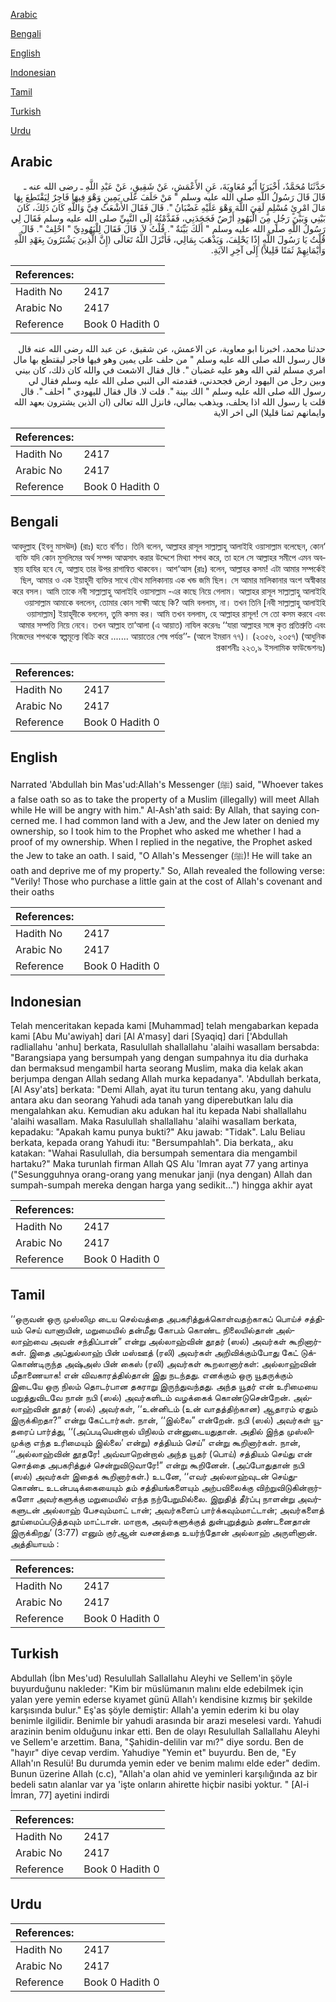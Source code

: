 [Arabic](#arabic)

[Bengali](#bengali)

[English](#english)

[Indonesian](#indonesian)

[Tamil](#tamil)

[Turkish](#turkish)

[Urdu](#urdu)

## Arabic


<div dir="rtl" lang="ar" style={{fontSize:'larger',backgroundColor:'#f8f9fa',padding:20}}>
حَدَّثَنَا مُحَمَّدٌ، أَخْبَرَنَا أَبُو مُعَاوِيَةَ، عَنِ الأَعْمَشِ، عَنْ شَقِيقٍ، عَنْ عَبْدِ اللَّهِ ـ رضى الله عنه ـ قَالَ قَالَ رَسُولُ اللَّهِ صلى الله عليه وسلم ‏"‏ مَنْ حَلَفَ عَلَى يَمِينٍ وَهْوَ فِيهَا فَاجِرٌ لِيَقْتَطِعَ بِهَا مَالَ امْرِئٍ مُسْلِمٍ لَقِيَ اللَّهَ وَهْوَ عَلَيْهِ غَضْبَانُ ‏"‏‏.‏ قَالَ فَقَالَ الأَشْعَثُ فِيَّ وَاللَّهِ كَانَ ذَلِكَ، كَانَ بَيْنِي وَبَيْنَ رَجُلٍ مِنَ الْيَهُودِ أَرْضٌ فَجَحَدَنِي، فَقَدَّمْتُهُ إِلَى النَّبِيِّ صلى الله عليه وسلم فَقَالَ لِي رَسُولُ اللَّهِ صلى الله عليه وسلم ‏"‏ أَلَكَ بَيِّنَةٌ ‏"‏‏.‏ قُلْتُ لاَ‏.‏ قَالَ فَقَالَ لِلْيَهُودِيِّ ‏"‏ احْلِفْ ‏"‏‏.‏ قَالَ قُلْتُ يَا رَسُولَ اللَّهِ إِذًا يَحْلِفَ، وَيَذْهَبَ بِمَالِي، فَأَنْزَلَ اللَّهُ تَعَالَى ‏(‏إِنَّ الَّذِينَ يَشْتَرُونَ بِعَهْدِ اللَّهِ وَأَيْمَانِهِمْ ثَمَنًا قَلِيلاً‏)‏ إِلَى آخِرِ الآيَةِ‏.‏
</div>
<div style={{backgroundColor:'#f8f9fa',padding:20, marginBottom: 10}}><table> <thead> <tr> <th>References:</th> <th></th> </tr> </thead> <tbody><tr><td>Hadith No</td><td>2417</td></tr><tr><td>Arabic No</td><td>2417</td></tr><tr><td>Reference</td><td>Book 0 Hadith 0</td></tr></tbody></table></div>


<div dir="rtl" lang="ar" style={{fontSize:'larger',backgroundColor:'#f8f9fa',padding:20}}>
حدثنا محمد، اخبرنا ابو معاوية، عن الاعمش، عن شقيق، عن عبد الله رضى الله عنه قال قال رسول الله صلى الله عليه وسلم " من حلف على يمين وهو فيها فاجر ليقتطع بها مال امري مسلم لقي الله وهو عليه غضبان ". قال فقال الاشعث في والله كان ذلك، كان بيني وبين رجل من اليهود ارض فجحدني، فقدمته الى النبي صلى الله عليه وسلم فقال لي رسول الله صلى الله عليه وسلم " الك بينة ". قلت لا. قال فقال لليهودي " احلف ". قال قلت يا رسول الله اذا يحلف، ويذهب بمالي، فانزل الله تعالى (ان الذين يشترون بعهد الله وايمانهم ثمنا قليلا) الى اخر الاية
</div>
<div style={{backgroundColor:'#f8f9fa',padding:20, marginBottom: 10}}><table> <thead> <tr> <th>References:</th> <th></th> </tr> </thead> <tbody><tr><td>Hadith No</td><td>2417</td></tr><tr><td>Arabic No</td><td>2417</td></tr><tr><td>Reference</td><td>Book 0 Hadith 0</td></tr></tbody></table></div>

## Bengali


<div dir="rtl" lang="bn" style={{fontSize:'larger',backgroundColor:'#f8f9fa',padding:20}}>
‘আবদুল্লাহ (ইবনু মাসঊদ) (রাঃ) হতে বর্ণিত। তিনি বলেন, আল্লাহর রাসূল সাল্লাল্লাহু আলাইহি ওয়াসাল্লাম বলেছেন, কোন ব্যক্তি যদি কোন মুসলিমের অর্থ সম্পদ আত্মসাৎ করার উদ্দেশে মিথ্যা শপথ করে, তা হলে সে আল্লাহর সমীপে এমন অবস্থায় হাযির হবে যে, আল্লাহ তার উপর রাগান্বিত থাকবেন। আশ‘আস (রাঃ) বলেন, আল্লাহর কসম! এটা আমার সম্পর্কেই ছিল, আমার ও এক ইয়াহূদী ব্যক্তির সাথে যৌথ মালিকানায় এক খন্ড জমি ছিল। সে আমার মালিকানার অংশ অস্বীকার করে বসল। আমি তাকে নবী সাল্লাল্লাহু আলাইহি ওয়াসাল্লাম -এর কাছে নিয়ে গেলাম। আল্লাহর রাসূল সাল্লাল্লাহু আলাইহি ওয়াসাল্লাম আমাকে বললেন, তোমার কোন সাক্ষী আছে কি? আমি বললাম, না। তখন তিনি [নবী সাল্লাল্লাহু আলাইহি ওয়াসাল্লাম] ইয়াহূদীকে বললেন, তুমি কসম কর। আমি তখন বললাম, হে আল্লাহর রাসূল! সে তো কসম করবে এবং আমার সম্পত্তি নিয়ে নেবে। তখন আল্লাহ তা‘আলা (এ আয়াত) নাযিল করেনঃ ‘‘যারা আল্লাহর সঙ্গে কৃত প্রতিশ্রুতি এবং নিজেদের শপথকে স্বল্পমূল্যে বিক্রি করে ....... আয়াতের শেষ পর্যন্ত’’- (আলে ইমরান ৭৭)। (২৩৫৬, ২৩৫৭) (আধুনিক প্রকাশনীঃ ২২৩,৯ ইসলামিক ফাউন্ডেশনঃ)
</div>
<div style={{backgroundColor:'#f8f9fa',padding:20, marginBottom: 10}}><table> <thead> <tr> <th>References:</th> <th></th> </tr> </thead> <tbody><tr><td>Hadith No</td><td>2417</td></tr><tr><td>Arabic No</td><td>2417</td></tr><tr><td>Reference</td><td>Book 0 Hadith 0</td></tr></tbody></table></div>

## English


<div dir="ltr" lang="en" style={{fontSize:'larger',backgroundColor:'#f8f9fa',padding:20}}>
Narrated 'Abdullah bin Mas'ud:Allah's Messenger (ﷺ) said, "Whoever takes a false oath so as to take the property of a Muslim (illegally) will meet Allah while He will be angry with him." Al-Ash'ath said: By Allah, that saying concerned me. I had common land with a Jew, and the Jew later on denied my ownership, so I took him to the Prophet who asked me whether I had a proof of my ownership. When I replied in the negative, the Prophet asked the Jew to take an oath. I said, "O Allah's Messenger (ﷺ)! He will take an oath and deprive me of my property." So, Allah revealed the following verse: "Verily! Those who purchase a little gain at the cost of Allah's covenant and their oaths
</div>
<div style={{backgroundColor:'#f8f9fa',padding:20, marginBottom: 10}}><table> <thead> <tr> <th>References:</th> <th></th> </tr> </thead> <tbody><tr><td>Hadith No</td><td>2417</td></tr><tr><td>Arabic No</td><td>2417</td></tr><tr><td>Reference</td><td>Book 0 Hadith 0</td></tr></tbody></table></div>

## Indonesian


<div dir="ltr" lang="id" style={{fontSize:'larger',backgroundColor:'#f8f9fa',padding:20}}>
Telah menceritakan kepada kami [Muhammad] telah mengabarkan kepada kami [Abu Mu'awiyah] dari [Al A'masy] dari [Syaqiq] dari ['Abdullah radliallahu 'anhu] berkata, Rasulullah shallallahu 'alaihi wasallam bersabda: "Barangsiapa yang bersumpah yang dengan sumpahnya itu dia durhaka dan bermaksud mengambil harta seorang Muslim, maka dia kelak akan berjumpa dengan Allah sedang Allah murka kepadanya". 'Abdullah berkata, [Al Asy'ats] berkata: "Demi Allah, ayat itu turun tentang aku, yang dahulu antara aku dan seorang Yahudi ada tanah yang diperebutkan lalu dia mengalahkan aku. Kemudian aku adukan hal itu kepada Nabi shallallahu 'alaihi wasallam. Maka Rasulullah shallallahu 'alaihi wasallam berkata, kepadaku: "Apakah kamu punya bukti?" Aku jawab: "Tidak". Lalu Beliau berkata, kepada orang Yahudi itu: "Bersumpahlah". Dia berkata,, aku katakan: "Wahai Rasulullah, dia bersumpah sementara dia mengambil hartaku?" Maka turunlah firman Allah QS Alu 'Imran ayat 77 yang artinya ("Sesungguhnya orang-orang yang menukar janji (nya dengan) Allah dan sumpah-sumpah mereka dengan harga yang sedikit…") hingga akhir ayat
</div>
<div style={{backgroundColor:'#f8f9fa',padding:20, marginBottom: 10}}><table> <thead> <tr> <th>References:</th> <th></th> </tr> </thead> <tbody><tr><td>Hadith No</td><td>2417</td></tr><tr><td>Arabic No</td><td>2417</td></tr><tr><td>Reference</td><td>Book 0 Hadith 0</td></tr></tbody></table></div>

## Tamil


<div dir="ltr" lang="ta" style={{fontSize:'larger',backgroundColor:'#f8f9fa',padding:20}}>
‘‘ஒருவன் ஒரு முஸ்லிமு டைய செல்வத்தை அபகரித்துக்கொள்வதற்காகப் பொய்ச் சத்தியம் செய் வானாயின், மறுமையில் தன்மீது கோபம் கொண்ட நிலையில்தான் அல்லாஹ்வை அவன் சந்திப்பான்” என்று அல்லாஹ்வின் தூதர் (ஸல்) அவர்கள் கூறினார்கள். இதை அப்துல்லாஹ் பின் மஸ்ஊத் (ரலி) அவர்கள் அறிவிக்கும்போது கேட் டுக்கொண்டிருந்த அஷ்அஸ் பின் கைஸ் (ரலி) அவர்கள் கூறலானார்கள்: அல்லாஹ்வின் மீதாணையாக! என் விவகாரத்தில்தான் இது நடந்தது. எனக்கும் ஒரு யூதருக்கும் இடையே ஒரு நிலம் தொடர்பான தகராறு இருந்துவந்தது. அந்த யூதர் என் உரிமையை மறுத்துவிடவே நான் நபி (ஸல்) அவர்களிடம் வழக்கைக் கொண்டுசென்றேன். அல்லாஹ்வின் தூதர் (ஸல்) அவர்கள், ‘‘உன்னிடம் (உன் வாதத்திற்கான) ஆதாரம் ஏதும் இருக்கிறதா?” என்று கேட்டார்கள். நான், ‘‘இல்லை” என்றேன். நபி (ஸல்) அவர்கள் யூதரைப் பார்த்து, ‘‘(அப்படியென்றால் யிநிலம் என்னுடையதுதான். அதில் இந்த முஸ்லிமுக்கு எந்த உரிமையும் இல்லை’ என்று) சத்தியம் செய்” என்று கூறினார்கள். நான், ‘‘அல்லாஹ்வின் தூதரே! அவ்வாறென்றால் அந்த யூதர் (பொய்) சத்தியம் செய்து என் சொத்தை அபகரித்துச் சென்றுவிடுவாரே!” என்று கூறினேன். (அப்போதுதான் நபி (ஸல்) அவர்கள் இதைக் கூறினார்கள்.) உடனே, ‘‘எவர் அல்லாஹ்வுடன் செய்துகொண்ட உடன்படிக்கையையும் தம் சத்தியங்களையும் அற்பவிலைக்கு விற்றுவிடுகின்றார்களோ அவர்களுக்கு மறுமையில் எந்த நற்பேறுமில்லை. இறுதித் தீர்ப்பு நாளன்று அவர்களுடன் அல்லாஹ் பேசவும்மாட் டான்; அவர்களைப் பார்க்கவும்மாட்டான்; அவர்களைத் தூய்மைப்படுத்தவும் மாட்டான். மாறாக, அவர்களுக்குத் துன்புறுத்தும் தண்டனைதான் இருக்கிறது’ (3:77) எனும் குர்ஆன் வசனத்தை உயர்ந்தோன் அல்லாஹ் அருளினான். அத்தியாயம் :
</div>
<div style={{backgroundColor:'#f8f9fa',padding:20, marginBottom: 10}}><table> <thead> <tr> <th>References:</th> <th></th> </tr> </thead> <tbody><tr><td>Hadith No</td><td>2417</td></tr><tr><td>Arabic No</td><td>2417</td></tr><tr><td>Reference</td><td>Book 0 Hadith 0</td></tr></tbody></table></div>

## Turkish


<div dir="ltr" lang="tr" style={{fontSize:'larger',backgroundColor:'#f8f9fa',padding:20}}>
Abdullah (İbn Mes'ud) Resulullah Sallallahu Aleyhi ve Sellem'in şöyle buyurduğunu nakleder: "Kim bir müslümanın malını elde edebilmek için yalan yere yemin ederse kıyamet günü Allah'ı kendisine kızmış bir şekilde karşısında bulur." Eş'as şöyle demiştir: Allah'a yemin ederim ki bu olay benimle ilgilidir. Benimle bir yahudi arasında bir arazi meselesi vardı. Yahudi arazinin benim olduğunu inkar etti. Ben de olayı Resulullah Sallallahu Aleyhi ve Sellem'e arzettim. Bana, "Şahidin-delilin var mı?" diye sordu. Ben de "hayır" diye cevap verdim. Yahudiye "Yemin et" buyurdu. Ben de, "Ey Allah'ın Resulü! Bu durumda yemin eder ve benim malımı elde eder" dedim. Bunun üzerine Allah (c.c), "Allah'a olan ahid ve yeminleri karşılığında az bir bedeli satın alanlar var ya 'işte onların ahirette hiçbir nasibi yoktur. " [Al-i İmran, 77] ayetini indirdi
</div>
<div style={{backgroundColor:'#f8f9fa',padding:20, marginBottom: 10}}><table> <thead> <tr> <th>References:</th> <th></th> </tr> </thead> <tbody><tr><td>Hadith No</td><td>2417</td></tr><tr><td>Arabic No</td><td>2417</td></tr><tr><td>Reference</td><td>Book 0 Hadith 0</td></tr></tbody></table></div>

## Urdu


<div dir="rtl" lang="ur" style={{fontSize:'larger',backgroundColor:'#f8f9fa',padding:20}}>

</div>
<div style={{backgroundColor:'#f8f9fa',padding:20, marginBottom: 10}}><table> <thead> <tr> <th>References:</th> <th></th> </tr> </thead> <tbody><tr><td>Hadith No</td><td>2417</td></tr><tr><td>Arabic No</td><td>2417</td></tr><tr><td>Reference</td><td>Book 0 Hadith 0</td></tr></tbody></table></div>
